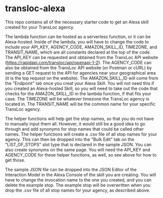# transloc-alexa

This repo contains all of the necessary starter code to get an Alexa skill created for your TransLoc agency.

The lambda function can be hosted as a serverless function, or it can be Alexa-hosted. Inside of the lambda, you will have to change the code to include your API_KEY, AGENCY_CODE, AMAZON_SKILL_ID, TIMEZONE, and TRANSIT_NAME, which are all constants declared at the top of the code.
    The API_KEY can be requested and obtained from the TransLoc API website (https://rapidapi.com/transloc/api/openapi-1-2).
    The AGENCY_CODE can also be obtained from the TransLoc API website (or Postman or cURL) by sending a GET request to the API for agencies near your geographical area (it is the top request on the website).
    The AMAZON_SKILL_ID will come from the "Endpoint" tab once you creat your Alexa Skill. You will not need this if you created an Alexa-hosted Skill, so you will need to take out the code that checks for the AMAZON_SKILL_ID in the lambda function, if that fits your case.
    The TIMEZONE will be whatever timezone the TransLoc agency is located in.
    The TRANSIT_NAME will be the common name for your specific TransLoc agency.

The helper functions will help get the stop names, so that you do not have to manually input them all. However, it would still be a good idea to go through and add synonyms for stop names that could be called other names. The helper functions will create a .csv file of all stop names for your agency. This can then be dropped into the "Bulk Edit" tab on the "LIST_OF_STOPS" slot type that is declared in the sample JSON. You can also create synonyms on the same page. You will need the API_KEY and AGENCY_CODE for these helper functions, as well, so see above for how to get those.

The sample JSON file can be dropped into the JSON Editor of the Interaction Model in the Alexa Console of the skill you are creating. You will have to change the invocation name to the one you created, and you can delete the example stop. The example stop will be overwritten when you drop the .csv file of all stop names for your agency, as described above.
